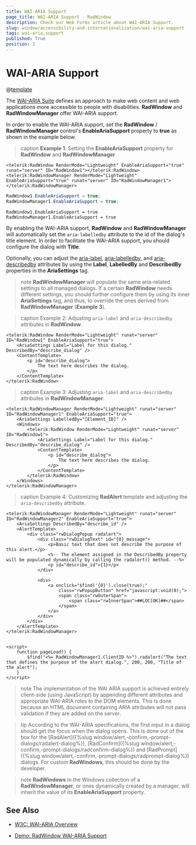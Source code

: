 ```yaml
---
title: WAI-ARIA Support
page_title: WAI-ARIA Support - RadWindow
description: Check our Web Forms article about WAI-ARIA Support.
slug: window/accessibility-and-internationalization/wai-aria-support
tags: wai-aria,support
published: True
position: 3
---
```


# WAI-ARIA Support

@[template](/_templates/common/wai-aria-templates.md#intro-two-controls "control1: RadWindow, control2: RadWindowManager")

The [WAI-ARIA Suite](https://www.w3.org/WAI/intro/aria) defines an approach to make web content and web applications more accessible to people with disabilities. **RadWindow** and **RadWindowManager** offer WAI-ARIA support.

In order to enable the WAI-ARIA support, set the **RadWindow** / **RadWindowManager** control's **EnableAriaSupport** property to **true** as shown in the example below.

>caption **Example 1**: Setting the **EnableAriaSupport** property for **RadWindow** and **RadWindowManager**

````ASP.NET
<telerik:RadWindow RenderMode="Lightweight" EnableAriaSupport="true" runat="server" ID="RadWindow1"></telerik:RadWindow>
<telerik:RadWindowManager RenderMode="Lightweight" EnableAriaSupport="true" runat="server" ID="RadWindowManager1"></telerik:RadWindowManager>
````
````C#
RadWindow1.EnableAriaSupport = true;
RadWindowManager1.EnableAriaSupport = true;
````
````VB
RadWindow1.EnableAriaSupport = true
RadWindowManager1.EnableAriaSupport = true
````

By enabling the WAI-ARIA support, **RadWindow** and **RadWindowManager** will automatically set the `aria-labelledby` attribute to the id of the dialog's title element. In order to facilitate the WAI-ARIA support, you should configure the dialog with **Title**.    

Optionally, you can adjust the [aria-label](https://www.w3.org/WAI/PF/aria/states_and_properties#aria-label), [aria-labelledby](https://www.w3.org/WAI/PF/aria/states_and_properties#aria-labelledby), and [aria-describedby](https://www.w3.org/WAI/PF/aria/states_and_properties#aria-describedby) attributes by using the **Label**, **LabelledBy** and **DescribedBy** properties in the **AriaSettings** tag.

>note **RadWindowManager** will populate the same aria-related settings to all managed dialogs. If a certain **RadWindow** needs different settings, you should further configure them by using its inner **AriaSettings** tag, and thus, to override the ones derived from **RadWindowManager** (**Example 3**). 

>caption Example 2: Adjusting `aria-label` and `aria-describedby` attributes in **RadWindow**.

````ASP.NET
<telerik:RadWindow RenderMode="Lightweight" runat="server" ID="RadWindow1" EnableAriaSupport="true">
    <AriaSettings Label="Label for this dialog." DescribedBy="describe_dialog" />
    <ContentTemplate>
        <p id="describe_dialog">
            The text here describes the dialog. 
        </p>
    </ContentTemplate>
</telerik:RadWindow>
````

>caption Example 3: Adjusting `aria-label` and `aria-describedby` attributes in **RadWindowManager**.

````ASP.NET
<telerik:RadWindowManager RenderMode="Lightweight" runat="server" ID="RadWindowManager1" EnableAriaSupport="true">
    <AriaSettings LabelledBy="[Element_ID]" />
    <Windows>
        <telerik:RadWindow RenderMode="Lightweight" runat="server" ID="RadWindow1">
            <AriaSettings Label="Label for this dialog." DescribedBy="describe_dialog" />
            <ContentTemplate>
                <p id="describe_dialog">
                    The text here describes the dialog. 
                </p>
            </ContentTemplate>
        </telerik:RadWindow>
    </Windows>
</telerik:RadWindowManager>
````

>caption Example 4: Customizing **RadAlert** template and adjusting the `aria-describedby` attribute.

````ASP.NET
<telerik:RadWindowManager RenderMode="Lightweight" runat="server" ID="RadWindowManager2" EnableAriaSupport="true">
    <AriaSettings DescribedBy="describe_id" />
    <AlertTemplate>
        <div class="rwDialogPopup radalert">
            <div class="rwDialogText" id="{0}_message">
                <p>Basic text that does not describe the purpose of this alert.</p>
                <%-- The element assigned in the DescribedBy property will be populated dynamically by calling the radalert() method. --%>
                <p id="describe_id">{1}</p>
            </div>

            <div>
                <a onclick="$find('{0}').close(true);"
                    class="rwPopupButton" href="javascript:void(0);">
                    <span class="rwOuterSpan">
                        <span class="rwInnerSpan">##LOC[OK]##</span>
                    </span>
                </a>
            </div>
        </div>
    </AlertTemplate>
</telerik:RadWindowManager>


<script>
    function pageLoad() {
        $find("<%= RadWindowManager1.ClientID %>").radalert("The text that defines the purpose of the alert dialog.", 200, 200, "Title of the alert");
    }
</script>
````


>note The implementation of the WAI ARIA support is achieved entirely client-side (using JavaScript) by appending different attributes and appropriate WAI-ARIA roles to the DOM elements.	This is done because an HTML document containing ARIA attributes will not pass validation if they are added on the server.


>tip According to the WAI-ARIA specifications, the first input in a dialog should get the focus when the dialog opens.	This is done out of the box for the [RadAlert]({%slug window/alert,-confirm,-prompt-dialogs/radalert-dialog%}), [RadConfirm]({%slug window/alert,-confirm,-prompt-dialogs/radconfirm-dialog%}) and [RadPrompt]({%slug window/alert,-confirm,-prompt-dialogs/radprompt-dialog%}) dialogs.	For custom **RadWindows**, this should be done by the developer.


>note  **RadWindows** in the Windows collection of a **RadWindowManager**, or ones dynamically created by a manager, will inherit the value of its **EnableAriaSupport** property.


## See Also

 * [W3C: WAI-ARIA Overview](https://www.w3.org/WAI/intro/aria)

 * [Demo: RadWindow WAI-ARIA Support](https://demos.telerik.com/aspnet-ajax/window/examples/waiariasupport/defaultcs.aspx)
